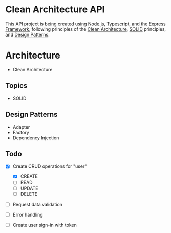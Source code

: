 # Clean Architecture API

This API project is being created using [Node.js](https://nodejs.org/en/), [Typescript](https://www.typescriptlang.org/), and the [Express Framework](https://expressjs.com/), following principles of the [Clean Architecture](https://blog.cleancoder.com/uncle-bob/2012/08/13/the-clean-architecture.html), [SOLID](https://www.geeksforgeeks.org/solid-principle-in-programming-understand-with-real-life-examples/) principles, and [Design Patterns](https://refactoring.guru/design-patterns).

# Architecture

- Clean Architecture

## Topics

- SOLID

## Design Patterns

- Adapter
- Factory
- Dependency Injection

## Todo

- [x] Create CRUD operations for "user"

  - [x] CREATE
  - [ ] READ
  - [ ] UPDATE
  - [ ] DELETE

- [ ] Request data validation
- [ ] Error handling
- [ ] Create user sign-in with token
